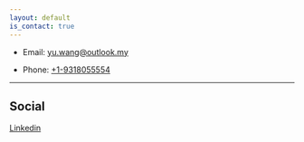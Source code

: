 ```yaml
---
layout: default
is_contact: true
---
```


* Email: [yu.wang@outlook.my](mailto:yu.wang@outlook.my)

* Phone: [+1-9318055554](tel:+1-9318055554)

---

<!-- ## Mailing Address
> Shanghai
>
> China

--- -->

## Social
[Linkedin](https://www.linkedin.com/in/yu-wang-1a736318a/)
<!-- 1. [Facebook](#) -->
<!-- 2. [Twitter](#) -->
<!-- 3. [Google+](#) -->
